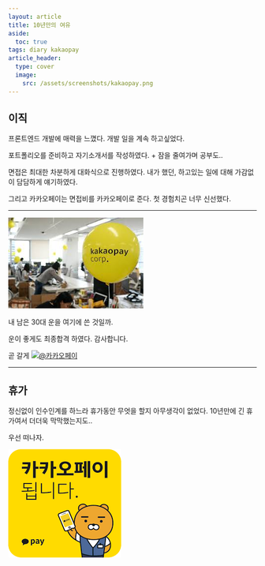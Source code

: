 ```yaml
---
layout: article
title: 10년만의 여유
aside:
  toc: true
tags: diary kakaopay
article_header:
  type: cover
  image:
    src: /assets/screenshots/kakaopay.png
---
```


## 이직
프론트엔드 개발에 매력을 느꼈다. 개발 일을 계속 하고싶었다.

포트폴리오를 준비하고 자기소개서를 작성하였다. + 잠을 줄여가며 공부도..

면접은 최대한 차분하게 대화식으로 진행하였다.
내가 했던, 하고있는 일에 대해 가감없이 담담하게 얘기하였다.

그리고 카카오페이는 면접비를 카카오페이로 준다. 첫 경험치곤 너무 신선했다.

---
![](/assets/screenshots/kakaopay3.jpeg)

내 남은 30대 운을 여기에 쓴 것일까.

운이 좋게도 최종합격 하였다.
감사합니다.

곧 갈게 [![@카카오페이](https://kakaopay.recruiter.co.kr/upload/45543/site/logo/201903/cf4afff6-6611-43a0-9221-7466e1600eff.png)](https://kakaopay.recruiter.co.kr/appsite/company/index)




---

## 휴가
정신없이 인수인계를 하느라 휴가동안 무엇을 할지 아무생각이 없었다. 
10년만에 긴 휴가여서 더더욱 막막했는지도..

우선 떠나자.

![](/assets/screenshots/kakaopay2.png)
